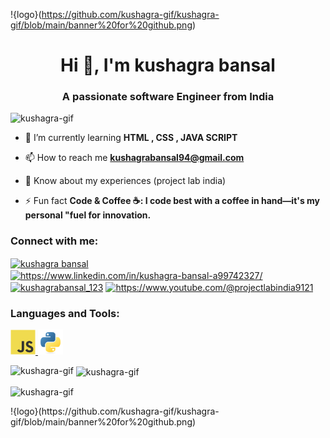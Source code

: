   !{logo}(https://github.com/kushagra-gif/kushagra-gif/blob/main/banner%20for%20github.png)
<h1 align="center">Hi 👋, I'm kushagra bansal</h1>
<h3 align="center">A passionate software Engineer from India</h3>

<p align="left"> <img src="https://komarev.com/ghpvc/?username=kushagra-gif&label=Profile%20views&color=0e75b6&style=flat" alt="kushagra-gif" /> </p>

- 🌱 I’m currently learning **HTML , CSS , JAVA SCRIPT**

- 📫 How to reach me **kushagrabansal94@gmail.com**

- 📄 Know about my experiences  (project lab india)

- ⚡ Fun fact **Code & Coffee ☕: I code best with a coffee in hand—it's my personal "fuel for innovation.**

<h3 align="left">Connect with me:</h3>
<p align="left">
<a href="https://codepen.io/kushagra bansal" target="blank"><img align="center" src="https://raw.githubusercontent.com/rahuldkjain/github-profile-readme-generator/master/src/images/icons/Social/codepen.svg" alt="kushagra bansal" height="30" width="40" /></a>
<a href="https://linkedin.com/in/https://www.linkedin.com/in/kushagra-bansal-a99742327/" target="blank"><img align="center" src="https://raw.githubusercontent.com/rahuldkjain/github-profile-readme-generator/master/src/images/icons/Social/linked-in-alt.svg" alt="https://www.linkedin.com/in/kushagra-bansal-a99742327/" height="30" width="40" /></a>
<a href="https://instagram.com/kushagrabansal_123" target="blank"><img align="center" src="https://raw.githubusercontent.com/rahuldkjain/github-profile-readme-generator/master/src/images/icons/Social/instagram.svg" alt="kushagrabansal_123" height="30" width="40" /></a>
<a href="https://www.youtube.com/c/https://www.youtube.com/@projectlabindia9121" target="blank"><img align="center" src="https://raw.githubusercontent.com/rahuldkjain/github-profile-readme-generator/master/src/images/icons/Social/youtube.svg" alt="https://www.youtube.com/@projectlabindia9121" height="30" width="40" /></a>
</p>

<h3 align="left">Languages and Tools:</h3>
<p align="left"> <a href="https://developer.mozilla.org/en-US/docs/Web/JavaScript" target="_blank" rel="noreferrer"> <img src="https://raw.githubusercontent.com/devicons/devicon/master/icons/javascript/javascript-original.svg" alt="javascript" width="40" height="40"/> </a> <a href="https://www.python.org" target="_blank" rel="noreferrer"> <img src="https://raw.githubusercontent.com/devicons/devicon/master/icons/python/python-original.svg" alt="python" width="40" height="40"/> </a> </p>

<p><img align="left" src="https://github-readme-stats.vercel.app/api/top-langs?username=kushagra-gif&show_icons=true&locale=en&layout=compact" alt="kushagra-gif" /></p>

<p>&nbsp;<img align="center" src="https://github-readme-stats.vercel.app/api?username=kushagra-gif&show_icons=true&locale=en" alt="kushagra-gif" /></p>

<p><img align="center" src="https://github-readme-streak-stats.herokuapp.com/?user=kushagra-gif&" alt="kushagra-gif" /></p>
!{logo}(https://github.com/kushagra-gif/kushagra-gif/blob/main/banner%20for%20github.png)
